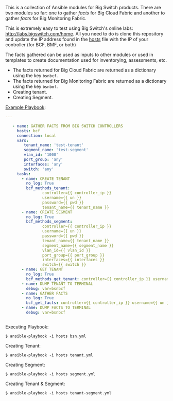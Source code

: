 
This is a collection of Ansible modules for Big Switch products.  There are two modules so far: one to gather *facts* for Big Cloud Fabric and another to gather *facts* for Big Monitoring Fabric.

This is extremely easy to test using Big Switch's online labs: http://labs.bigswitch.com/home.  All you need to do is clone this repository and update the IP address found in the [hosts](hosts) file with the IP of your controller (for BCF, BMF, or both)

The facts gathered can be used as inputs to other modules or used in templates to create documentation used for inventorying, assessments, etc.

* The facts returned for Big Cloud Fabric are returned as a dictionary using the key `bsnbcf`.
* The facts returned for Big Monitoring Fabric are returned as a dictionary using the key `bsnbmf`.
* Creating tenant.
* Creating Segment.


[Example Playbook](bsn.yml):

```yaml
---

   - name: GATHER FACTS FROM BIG SWITCH CONTROLLERS
     hosts: bcf
     connection: local
     vars:
        tenant_name: 'test-tenant'
        segment_name: 'test-segment'
        vlan_id: '1000'
        port_group: 'any'
        interfaces: 'any'
        switch: 'any'
     tasks:
       - name: CREATE TENANT
         no_log: True
         bcf_methods_tenant:
                controller={{ controller_ip }}
                username={{ un }}
                password={{ pwd }}
                tenant_name={{ tenant_name }}
       - name: CREATE SEGMENT
         no_log: True
         bcf_methods_segment:
                controller={{ controller_ip }}
                username={{ un }}
                password={{ pwd }}
                tenant_name={{ tenant_name }}
                segment_name={{ segment_name }}
                vlan_id={{ vlan_id }}
                port_group={{ port_group }}
                interfaces={{ interfaces }}
                switch={{ switch }}
       - name: GET TENANT
         no_log: True
         bcf_methods_get_tenant: controller={{ controller_ip }} username={{ un }} password={{ pwd }} tenant_name="*"
       - name: DUMP TENANT TO TERMINAL
         debug: var=bsnbcf
       - name: GATHER FACTS
         no_log: True
         bcf_get_facts: controller={{ controller_ip }} username={{ un }} password={{ pwd }}
       - name: DUMP FACTS TO TERMINAL
         debug: var=bsnbcf



```

Executing Playbook:

```
$ ansible-playbook -i hosts bsn.yml 
```


Creating Tenant:

```
$ ansible-playbook -i hosts tenant.yml 
```

Creating Segment:

```
$ ansible-playbook -i hosts segment.yml 
```

Creating Tenant & Segment:

```
$ ansible-playbook -i hosts tenant-segment.yml 
```
